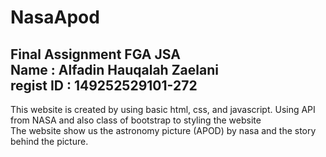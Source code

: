 # NasaApod
Final Assignment FGA JSA<br>
Name      : Alfadin Hauqalah Zaelani<br>
regist ID : 149252529101-272<br>
-----------------------------------------------
This website is created by using basic html, css, and javascript. Using API from NASA and also class of bootstrap to styling the website<br>
The website show us the astronomy picture (APOD) by nasa and the story behind the picture.
